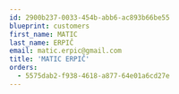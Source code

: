 ```yaml
---
id: 2900b237-0033-454b-abb6-ac893b66be55
blueprint: customers
first_name: MATIC
last_name: ERPIČ
email: matic.erpic@gmail.com
title: 'MATIC ERPIČ'
orders:
  - 5575dab2-f938-4618-a877-64e01a6cd27e
---
```

